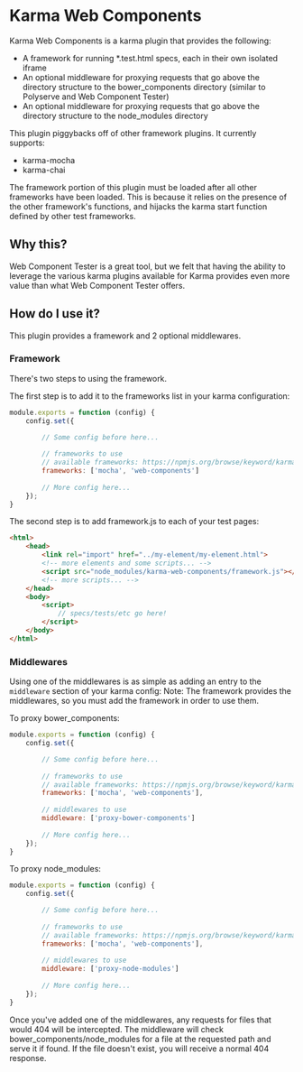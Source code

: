 # Karma Web Components

Karma Web Components is a karma plugin that provides the following:
* A framework for running *.test.html specs, each in their own isolated iframe
* An optional middleware for proxying requests that go above the directory structure to the bower_components directory (similar to Polyserve and Web Component Tester)
* An optional middleware for proxying requests that go above the directory structure to the node_modules directory

This plugin piggybacks off of other framework plugins.  It currently supports:
* karma-mocha
* karma-chai

The framework portion of this plugin must be loaded after all other frameworks have been loaded.  This is because it relies on the presence of the other framework's functions, and hijacks the karma start function defined by other test frameworks.

## Why this?
Web Component Tester is a great tool, but we felt that having the ability to leverage the various karma plugins available for Karma provides even more value than what Web Component Tester offers.

## How do I use it?
This plugin provides a framework and 2 optional middlewares.

### Framework
There's two steps to using the framework.  

The first step is to add it to the frameworks list in your karma configuration:
```javascript
module.exports = function (config) {
    config.set({

        // Some config before here...
         
        // frameworks to use
        // available frameworks: https://npmjs.org/browse/keyword/karma-adapter
        frameworks: ['mocha', 'web-components']
        
        // More config here...
    });
}
```

The second step is to add framework.js to each of your test pages:
```html
<html>
    <head>
        <link rel="import" href="../my-element/my-element.html">
        <!-- more elements and some scripts... -->
        <script src="node_modules/karma-web-components/framework.js"></script>
        <!-- more scripts... -->
    </head>
    <body>
        <script>
            // specs/tests/etc go here!
        </script>
    </body>
</html>
```

### Middlewares
Using one of the middlewares is as simple as adding an entry to the `middleware` section of your karma config:
Note: The framework provides the middlewares, so you must add the framework in order to use them.

To proxy bower_components:
```javascript
module.exports = function (config) {
    config.set({

        // Some config before here...
         
        // frameworks to use
        // available frameworks: https://npmjs.org/browse/keyword/karma-adapter
        frameworks: ['mocha', 'web-components'],
        
        // middlewares to use
        middleware: ['proxy-bower-components']
        
        // More config here...
    });
}
```

To proxy node_modules:
```javascript
module.exports = function (config) {
    config.set({

        // Some config before here...
         
        // frameworks to use
        // available frameworks: https://npmjs.org/browse/keyword/karma-adapter
        frameworks: ['mocha', 'web-components'],
        
        // middlewares to use
        middleware: ['proxy-node-modules']
        
        // More config here...
    });
}
```

Once you've added one of the middlewares, any requests for files that would 404 will be intercepted.  The middleware will check bower_components/node_modules for a file at the requested path and serve it if found.  If the file doesn't exist, you will receive a normal 404 response.